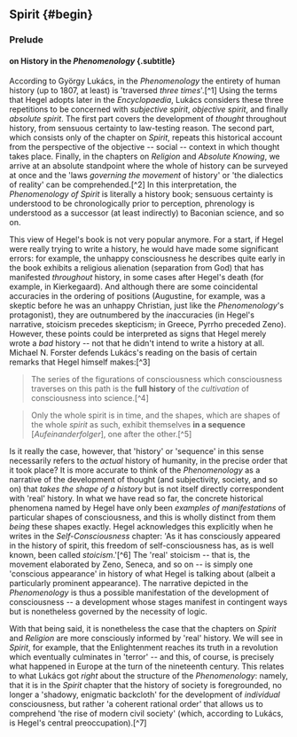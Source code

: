 ## Spirit {#begin}

### Prelude
#### on History in the *Phenomenology* {.subtitle}

According to György Lukács, in the *Phenomenology* the entirety of human history
(up to 1807, at least) is 'traversed *three times*'.[^1] Using the terms that
Hegel adopts later in the *Encyclopaedia*, Lukács considers these three
repetitions to be concerned with *subjective spirit*, *objective spirit*, and
finally *absolute spirit*. The first part covers the development of *thought*
throughout history, from sensuous certainty to law-testing reason. The second
part, which consists only of the chapter on *Spirit*, repeats this historical
account from the perspective of the objective -- social -- context in which
thought takes place. Finally, in the chapters on *Religion* and *Absolute
Knowing*, we arrive at an absolute standpoint where the whole of history can be
surveyed at once and the 'laws *governing the movement* of history' or 'the
dialectics of reality' can be comprehended.[^2] In this interpretation, the
*Phenomenology of Spirit* is literally a history book; sensuous certainty is
understood to be chronologically prior to perception, phrenology is understood
as a successor (at least indirectly) to Baconian science, and so on.

This view of Hegel's book is not very popular anymore. For a start, if Hegel
were really trying to write a history, he would have made some significant
errors: for example, the unhappy consciousness he describes quite early in the
book exhibits a religious alienation (separation from God) that has manifested
*throughout* history, in some cases after Hegel's death (for example, in
Kierkegaard). And although there are some coincidental accuracies in the
ordering of positions (Augustine, for example, was a skeptic before he was an
unhappy Christian, just like the *Phenomenology*'s protagonist), they are
outnumbered by the *in*accuracies (in Hegel's narrative, stoicism precedes
skepticism; in Greece, Pyrrho preceded Zeno). However, these points could be
interpreted as signs that Hegel merely wrote a *bad* history -- not that he
didn't intend to write a history at all. Michael N. Forster defends Lukács's
reading on the basis of certain remarks that Hegel himself makes:[^3]

> The series of the figurations of consciousness which consciousness traverses
> on this path is the **full history** of the *cultivation* of consciousness
> into science.[^4]

> Only the whole spirit is in time, and the shapes, which are shapes of the
> whole *spirit* as such, exhibit themselves **in a sequence**
> [*Aufeinanderfolger*], one after the other.[^5]

Is it really the case, however, that 'history' or 'sequence' in this sense
necessarily refers to the *actual* history of humanity, in the precise order
that it took place? It is more accurate to think of the *Phenomenology* as a
narrative of the development of thought (and subjectivity, society, and so on)
that *takes the shape of a history* but is not itself directly correspondent
with 'real' history. In what we have read so far, the concrete historical
phenomena named by Hegel have only been *examples of manifestations* of
particular shapes of consciousness, and this is wholly distinct from them
*being* these shapes exactly. Hegel acknowledges this explicitly when he writes
in the *Self-Consciousness* chapter: 'As it has consciously appeared in the
history of spirit, this freedom of self-consciousness has, as is well known,
been called *stoicism*.'[^6] The 'real' stoicism -- that is, the movement
elaborated by Zeno, Seneca, and so on -- is simply one 'conscious appearance' in
history of what Hegel is talking about (albeit a particularly prominent
appearance). The narrative depicted in the *Phenomenology* is thus a possible
manifestation of the development of consciousness -- a development whose stages
manifest in contingent ways but is nonetheless governed by the necessity of
logic.

With that being said, it is nonetheless the case that the chapters on *Spirit*
and *Religion* are more consciously informed by 'real' history. We will see in
*Spirit*, for example, that the Enlightenment reaches its truth in a revolution
which eventually culminates in 'terror' -- and this, of course, is precisely
what happened in Europe at the turn of the nineteenth century. This relates to
what Lukács got *right* about the structure of the *Phenomenology*: namely, that
it is in the *Spirit* chapter that the history of society is foregrounded, no
longer a 'shadowy, enigmatic backcloth' for the development of *individual*
consciousness, but rather 'a coherent rational order' that allows us to
comprehend 'the rise of modern civil society' (which, according to Lukács, is
Hegel's central preoccupation).[^7]
